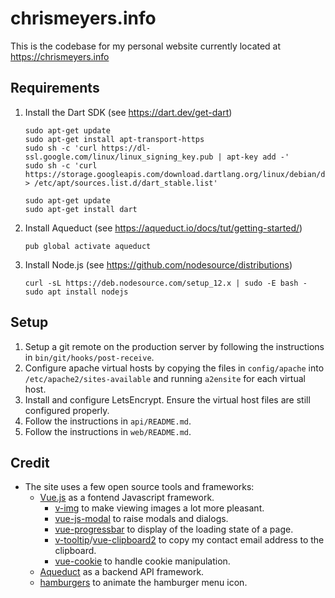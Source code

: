 # chrismeyers.info
This is the codebase for my personal website currently located at <https://chrismeyers.info>

## Requirements
1) Install the Dart SDK (see https://dart.dev/get-dart)
    ```
    sudo apt-get update
    sudo apt-get install apt-transport-https
    sudo sh -c 'curl https://dl-ssl.google.com/linux/linux_signing_key.pub | apt-key add -'
    sudo sh -c 'curl https://storage.googleapis.com/download.dartlang.org/linux/debian/dart_stable.list > /etc/apt/sources.list.d/dart_stable.list'
    ```
    ```
    sudo apt-get update
    sudo apt-get install dart
    ```
2) Install Aqueduct (see https://aqueduct.io/docs/tut/getting-started/)
    ```
    pub global activate aqueduct
    ```
3) Install Node.js (see https://github.com/nodesource/distributions)
    ```
    curl -sL https://deb.nodesource.com/setup_12.x | sudo -E bash -
    sudo apt install nodejs
    ```

## Setup
1) Setup a git remote on the production server by following the instructions in `bin/git/hooks/post-receive`.
2) Configure apache virtual hosts by copying the files in `config/apache` into `/etc/apache2/sites-available` and running `a2ensite` for each virtual host.
3) Install and configure LetsEncrypt. Ensure the virtual host files are still configured properly.
4) Follow the instructions in `api/README.md`.
5) Follow the instructions in `web/README.md`.

## Credit
+ The site uses a few open source tools and frameworks:
  + [Vue.js](https://vuejs.org/) as a fontend Javascript framework.
    * [v-img](https://github.com/crowdbotics/v-img) to make viewing images a lot more pleasant.
    * [vue-js-modal](https://github.com/euvl/vue-js-modal) to raise modals and dialogs.
    * [vue-progressbar](https://github.com/hilongjw/vue-progressbar) to display of the loading state of a page.
    * [v-tooltip](https://github.com/Akryum/v-tooltip)/[vue-clipboard2](https://github.com/Inndy/vue-clipboard2) to copy my contact email address to the clipboard.
    * [vue-cookie](https://github.com/alfhen/vue-cookie) to handle cookie manipulation.
  * [Aqueduct](https://aqueduct.io/) as a backend API framework.
  * [hamburgers](https://jonsuh.com/hamburgers/) to animate the hamburger menu icon.
